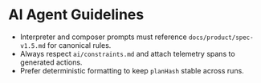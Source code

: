 # AI Agent Guidelines

- Interpreter and composer prompts must reference `docs/product/spec-v1.5.md` for canonical rules.
- Always respect `ai/constraints.md` and attach telemetry spans to generated actions.
- Prefer deterministic formatting to keep `planHash` stable across runs.

